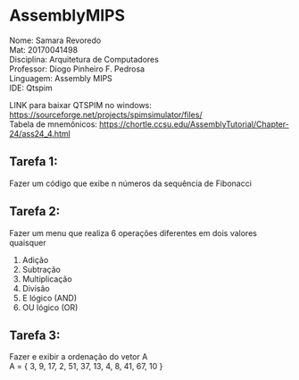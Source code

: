 # AssemblyMIPS

Nome: Samara Revoredo   
Mat: 20170041498  
Disciplina: Arquitetura de Computadores  
Professor: Diogo Pinheiro F. Pedrosa  
Linguagem: Assembly MIPS  
IDE: Qtspim

LINK para baixar QTSPIM no windows: https://sourceforge.net/projects/spimsimulator/files/  
Tabela de mnemônicos: https://chortle.ccsu.edu/AssemblyTutorial/Chapter-24/ass24_4.html

## Tarefa 1:
Fazer um código que exibe n números da sequência de Fibonacci

## Tarefa 2: 
Fazer um menu que realiza 6 operações diferentes em dois valores quaisquer
1) Adição
2) Subtração
3) Multiplicação
4) Divisão 
5) E lógico (AND)
6) OU lógico (OR)

## Tarefa 3: 
Fazer e exibir a ordenação do vetor A  
A = { 3, 9, 17, 2, 51, 37, 13, 4, 8, 41, 67, 10 }
